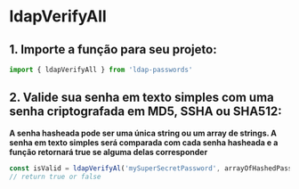 # ldapVerifyAll

## 1. Importe a função para seu projeto:
```ts
import { ldapVerifyAll } from 'ldap-passwords'
```

## 2. Valide sua senha em texto simples com uma senha criptografada em MD5, SSHA ou SHA512:
**A senha hasheada pode ser uma única string ou um array de strings. A senha em texto simples será comparada com cada senha hasheada e a função retornará true se alguma delas corresponder**
```ts
const isValid = ldapVerifyAl('mySuperSecretPassword', arrayOfHashedPasswords)
// return true or false
```
